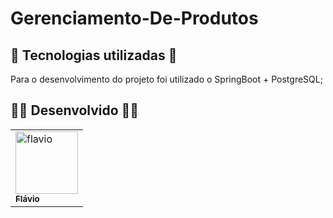 # Gerenciamento-De-Produtos
## 🔧 Tecnologias utilizadas 🔧
Para o desenvolvimento do projeto foi utilizado o SpringBoot + PostgreSQL;
## 👨‍💻 Desenvolvido 👩‍💻
<table>
<tr>
 <td>
      <a href="https://github.com/flavio1508">
        <img src="https://avatars.githubusercontent.com/u/100893001?v=4" width="100px;" alt="flavio"/><br>
        <sub>
          <b>Flávio</b>
        </sub>
      </a>
    </td>
    </tr>
</table>
